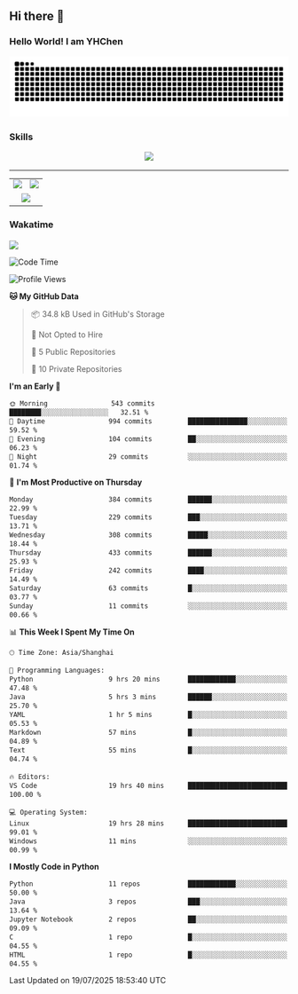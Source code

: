 
## Hi there 👋

<!--
**YHChen0511/YHChen0511** is a ✨ _special_ ✨ repository because its `README.md` (this file) appears on your GitHub profile.

Here are some ideas to get you started:

- 🔭 I’m currently working on ...
- 🌱 I’m currently learning ...
- 👯 I’m looking to collaborate on ...
- 🤔 I’m looking for help with ...
- 💬 Ask me about ...
- 📫 How to reach me: ...
- 😄 Pronouns: ...
- ⚡ Fun fact: ...
-->
### Hello World!  I am YHChen

![](https://raw.githubusercontent.com/YHChen0511/YHChen0511/refs/heads/output/github-contribution-grid-snake.svg)

### Skills

<p align="center">
  <a href="https://skillicons.dev">
    <img src="https://skillicons.dev/icons?i=python,cpp,java,c,pytorch,git,docker,latex,mysql,linux,vscode" />
  </a>
</p>

---
<div align="center">
  <table style="width:100%;">
    <tr>
      <!-- 第一个图片 -->
      <td align="center">
        <img height='200' src="https://github-readme-stats.vercel.app/api?username=YHChen0511&show_icons=true" />
      </td>
      <!-- 第二个图片 -->
      <td align="center">
        <img height='200' src="https://github-readme-stats.vercel.app/api/top-langs/?username=YHChen0511&layout=compact" />
      </td>
    </tr>
    <!-- 第三个图片 -->
    <tr>
      <td colspan="2" align="center">
        <img height="220" src="https://github-readme-activity-graph.vercel.app/graph?username=YHChen0511&theme=github-compact&hide_border=true&area=true" />
      </td>
    </tr>
  </table>
</div>

### Wakatime
<img align="center" src="https://github-readme-stats.vercel.app/api/wakatime?username=YHChen0511&theme=transparent&hide_border=true&layout=compact&langs_count=20&range=last_30_days" />

<!--START_SECTION:waka-->
![Code Time](http://img.shields.io/badge/Code%20Time-392%20hrs%2023%20mins-blue)

![Profile Views](http://img.shields.io/badge/Profile%20Views-0-blue)

**🐱 My GitHub Data** 

> 📦 34.8 kB Used in GitHub's Storage 
 > 
> 🚫 Not Opted to Hire
 > 
> 📜 5 Public Repositories 
 > 
> 🔑 10 Private Repositories 
 > 
**I'm an Early 🐤** 

```text
🌞 Morning                543 commits         ████████░░░░░░░░░░░░░░░░░   32.51 % 
🌆 Daytime                994 commits         ███████████████░░░░░░░░░░   59.52 % 
🌃 Evening                104 commits         ██░░░░░░░░░░░░░░░░░░░░░░░   06.23 % 
🌙 Night                  29 commits          ░░░░░░░░░░░░░░░░░░░░░░░░░   01.74 % 
```
📅 **I'm Most Productive on Thursday** 

```text
Monday                   384 commits         ██████░░░░░░░░░░░░░░░░░░░   22.99 % 
Tuesday                  229 commits         ███░░░░░░░░░░░░░░░░░░░░░░   13.71 % 
Wednesday                308 commits         █████░░░░░░░░░░░░░░░░░░░░   18.44 % 
Thursday                 433 commits         ██████░░░░░░░░░░░░░░░░░░░   25.93 % 
Friday                   242 commits         ████░░░░░░░░░░░░░░░░░░░░░   14.49 % 
Saturday                 63 commits          █░░░░░░░░░░░░░░░░░░░░░░░░   03.77 % 
Sunday                   11 commits          ░░░░░░░░░░░░░░░░░░░░░░░░░   00.66 % 
```


📊 **This Week I Spent My Time On** 

```text
🕑︎ Time Zone: Asia/Shanghai

💬 Programming Languages: 
Python                   9 hrs 20 mins       ████████████░░░░░░░░░░░░░   47.48 % 
Java                     5 hrs 3 mins        ██████░░░░░░░░░░░░░░░░░░░   25.70 % 
YAML                     1 hr 5 mins         █░░░░░░░░░░░░░░░░░░░░░░░░   05.53 % 
Markdown                 57 mins             █░░░░░░░░░░░░░░░░░░░░░░░░   04.89 % 
Text                     55 mins             █░░░░░░░░░░░░░░░░░░░░░░░░   04.74 % 

🔥 Editors: 
VS Code                  19 hrs 40 mins      █████████████████████████   100.00 % 

💻 Operating System: 
Linux                    19 hrs 28 mins      █████████████████████████   99.01 % 
Windows                  11 mins             ░░░░░░░░░░░░░░░░░░░░░░░░░   00.99 % 
```

**I Mostly Code in Python** 

```text
Python                   11 repos            ████████████░░░░░░░░░░░░░   50.00 % 
Java                     3 repos             ███░░░░░░░░░░░░░░░░░░░░░░   13.64 % 
Jupyter Notebook         2 repos             ██░░░░░░░░░░░░░░░░░░░░░░░   09.09 % 
C                        1 repo              █░░░░░░░░░░░░░░░░░░░░░░░░   04.55 % 
HTML                     1 repo              █░░░░░░░░░░░░░░░░░░░░░░░░   04.55 % 
```




 Last Updated on 19/07/2025 18:53:40 UTC
<!--END_SECTION:waka-->
